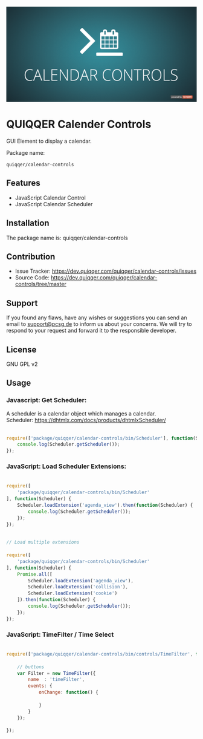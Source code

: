 ![QUIQQER Calendar Controls](bin/images/Readme.png)

QUIQQER Calender Controls
========

GUI Element to display a calendar.

Package name:

    quiqqer/calendar-controls


Features
--------

- JavaScript Calendar Control
- JavaScript Calendar Scheduler


Installation
------------

The package name is: quiqqer/calendar-controls


Contribution
----------

- Issue Tracker: https://dev.quiqqer.com/quiqqer/calendar-controls/issues
- Source Code: https://dev.quiqqer.com/quiqqer/calendar-controls/tree/master


Support
-------

If you found any flaws, have any wishes or suggestions you can send an email
to [support@pcsg.de](mailto:support@pcsg.de) to inform us about your concerns. 
We will try to respond to your request and forward it to the responsible developer.


License
-------

GNU GPL v2


Usage
-----

### Javascript: Get Scheduler:

A scheduler is a calendar object which manages a calendar.  
Scheduler: https://dhtmlx.com/docs/products/dhtmlxScheduler/  

```javascript

require(['package/quiqqer/calendar-controls/bin/Scheduler'], function(Scheduler) {
    console.log(Scheduler.getScheduler());
});

```

### JavaScript: Load Scheduler Extensions:

```javascript

require([
    'package/quiqqer/calendar-controls/bin/Scheduler'
], function(Scheduler) {
    Scheduler.loadExtension('agenda_view').then(function(Scheduler) {
        console.log(Scheduler.getScheduler());
    });
});

```

```javascript

// Load multiple extensions

require([
    'package/quiqqer/calendar-controls/bin/Scheduler'
], function(Scheduler) {
    Promise.all([
        Scheduler.loadExtension('agenda_view'),
        Scheduler.loadExtension('collision'),
        Scheduler.loadExtension('cookie')
    ]).then(function(Scheduler) {
        console.log(Scheduler.getScheduler());
    });
});

```

### JavaScript: TimeFilter / Time Select

```javascript

require(['package/quiqqer/calendar-controls/bin/controls/TimeFilter', function(TimeFilter) {

    // buttons
    var Filter = new TimeFilter({
        name  : 'timeFilter',
        events: {
            onChange: function() {

            }
        }
    });

});


```
